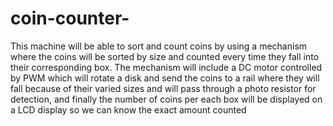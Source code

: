 # coin-counter-
This machine will be able to sort and count coins by using a mechanism where the coins will be sorted by size and counted every time they fall into their corresponding box. The mechanism will include a DC motor controlled by PWM which will rotate a disk and send the coins to a rail where they will fall because of their varied sizes and will pass through a photo resistor for detection, and finally the number of coins per each box will be displayed on a LCD display so we can know the exact amount counted
